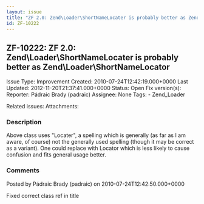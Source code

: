 ```yaml
---
layout: issue
title: "ZF 2.0: Zend\Loader\ShortNameLocater is probably better as Zend\Loader\ShortNameLocator"
id: ZF-10222
---
```


ZF-10222: ZF 2.0: Zend\\Loader\\ShortNameLocater is probably better as Zend\\Loader\\ShortNameLocator
-----------------------------------------------------------------------------------------------------

 Issue Type: Improvement Created: 2010-07-24T12:42:19.000+0000 Last Updated: 2012-11-20T21:37:41.000+0000 Status: Open Fix version(s): 
 Reporter:  Pádraic Brady (padraic)  Assignee:  None  Tags: - Zend\_Loader
 
 Related issues: 
 Attachments: 
### Description

Above class uses "Locater", a spelling which is generally (as far as I am aware, of course) not the generally used spelling (though it may be correct as a variant). One could replace with Locator which is less likely to cause confusion and fits general usage better.

 

 

### Comments

Posted by Pádraic Brady (padraic) on 2010-07-24T12:42:50.000+0000

Fixed correct class ref in title

 

 